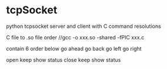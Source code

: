 # tcpSocket
python tcpsocket server and client with C command resolutions

C file to .so file order 
//gcc -o xxx.so -shared -fPIC xxx.c


contain 6 order below
go ahead
go back
go left
go right

open keep show status
close keep show status



